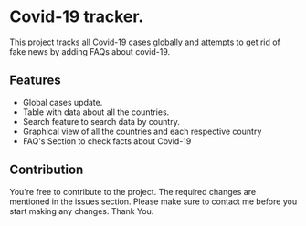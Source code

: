 # Covid-19 tracker.

This project tracks all Covid-19 cases globally and attempts to get rid of fake news by adding FAQs about covid-19.

## Features

- Global cases update.
- Table with data about all the countries.
- Search feature to search data by country.
- Graphical view of all the countries and each respective country
- FAQ's Section to check facts about Covid-19

## Contribution

You're free to contribute to the project. The required changes are mentioned in the issues section. Please make sure to contact me before you start making any changes. Thank You.
